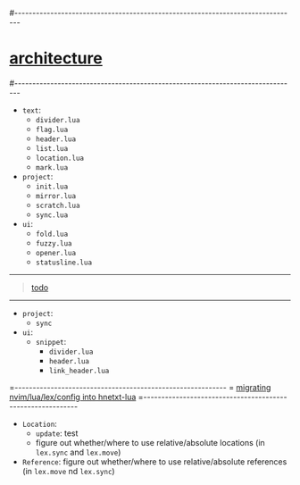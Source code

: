 #-------------------------------------------------------------------------------
# [architecture]()
#-------------------------------------------------------------------------------
- `text`:
  - `divider.lua`
  - `flag.lua`
  - `header.lua`
  - `list.lua`
  - `location.lua`
  - `mark.lua`
- `project`:
  - `init.lua`
  - `mirror.lua`
  - `scratch.lua`
  - `sync.lua`
- `ui`:
  - `fold.lua`
  - `fuzzy.lua`
  - `opener.lua`
  - `statusline.lua`

----------------------------------------
> [todo]()
----------------------------------------
- `project`:
  - `sync`
- `ui`:
  - `snippet`:
    - `divider.lua`
    - `header.lua`
    - `link_header.lua`

=-----------------------------------------------------------
= [migrating nvim/lua/lex/config into hnetxt-lua]()
=-----------------------------------------------------------
- `Location`: 
  - `update`: test
  - figure out whether/where to use relative/absolute locations (in `lex.sync` and `lex.move`)
- `Reference`: figure out whether/where to use relative/absolute references (in `lex.move` nd `lex.sync`)
